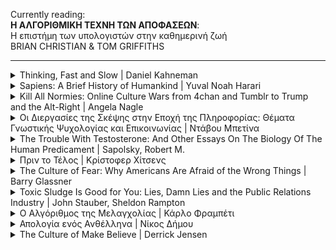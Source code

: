 <p>Currently reading:<br><strong>Η ΑΛΓΟΡΙΘΜΙΚΗ ΤΕΧΝΗ ΤΩΝ ΑΠΟΦΑΣΕΩΝ</strong>:<br>Η επιστήμη των υπολογιστών στην καθημερινή ζωή<br>BRIAN CHRISTIAN & TOM GRIFFITHS</p>
    
<hr>

<details>
    <summary>Thinking, Fast and Slow | Daniel Kahneman</summary>
    <img src="https://upload.wikimedia.org/wikipedia/en/thumb/c/c1/Thinking%2C_Fast_and_Slow.jpg/220px-Thinking%2C_Fast_and_Slow.jpg"
     />
    <p>Finished reading: 2019</p>
    <p><a href="https://en.wikipedia.org/wiki/Thinking,_Fast_and_Slow">Wikipedia link</a></p>
</details>

<details>
    <summary>Sapiens: A Brief History of Humankind | Yuval Noah Harari</summary>
    <img src="https://upload.wikimedia.org/wikipedia/en/d/d2/Sapiens_A_Brief_History_of_Humankind.jpg"
     />
    <p>Finished reading: 2019</p>
    <p><a href="https://en.wikipedia.org/wiki/Sapiens:_A_Brief_History_of_Humankind">Wikipedia link</a></p>
</details>

<details>
    <summary>Kill All Normies: Online Culture Wars from 4chan and Tumblr to Trump and the Alt-Right | Angela Nagle</summary>
    <img src="https://en.wikipedia.org/wiki/Kill_All_Normies#/media/File:Killallnormies.jpg" />
    <p>Finished reading: 2018</p>
    <p>Publisher: Zero Books</p>
    <p><a href="https://en.wikipedia.org/wiki/Kill_All_Normies">Wikipedia link</a></p>
</details>

<details>
    <summary>Οι Διεργασίες της Σκέψης στην Εποχή της Πληροφορίας: Θέματα Γνωστικής Ψυχολογίας και Επικοινωνίας | Ντάβου Μπετίνα</summary>
    <p>Finished reading: 2016</p>
    <p><a href="http://www.biblionet.gr/book/30112/%CE%9D%CF%84%CE%AC%CE%B2%CE%BF%CF%85,_%CE%9C%CF%80%CE%B5%CF%84%CE%AF%CE%BD%CE%B1/%CE%9F%CE%B9_%CE%B4%CE%B9%CE%B5%CF%81%CE%B3%CE%B1%CF%83%CE%AF%CE%B5%CF%82_%CF%84%CE%B7%CF%82_%CF%83%CE%BA%CE%AD%CF%88%CE%B7%CF%82_%CF%83%CF%84%CE%B7%CE%BD_%CE%B5%CF%80%CE%BF%CF%87%CE%AE_%CF%84%CE%B7%CF%82_%CF%80%CE%BB%CE%B7%CF%81%CE%BF%CF%86%CE%BF%CF%81%CE%AF%CE%B1%CF%82"></a>ΒιβλίοNet Link</p>
</details>

<details>
    <summary>The Trouble With Testosterone: And Other Essays On The Biology Of The Human Predicament | Sapolsky, Robert M.</summary>
    <p>Finished reading: 2015</p>
    <p><a href="https://www.goodreads.com/book/show/20668.The_Trouble_with_Testosterone_and_Other_Essays_on_the_Biology_of_the_Human_Predicament">goodreads.com link</a></p>
</details>

<details>
    <summary>Πριν το Τέλος | Κρίστοφερ Χίτσενς</summary>
    <p>Εκδόσεις Μεταίχμιο</p>
    <h3>Quotes</h3>
    <blockquote>
        <p><em>&quot;Γεναίος; Χα! Κράτα τον χαρακτηρισμό για καμιά μάχη από την οποία δεν μπορείς να το σκάσεις.&quot;</em></p>
    </blockquote>
</details>

<details>
    <summary>The Culture of Fear: Why Americans Are Afraid of the Wrong Things | Barry Glassner</summary>
    <p>Basic Books</p>
    <p><a href="https://en.wikipedia.org/wiki/Culture_of_fear">Wikipedia link</a></p>
    <h3>Quotes</h3>
    <blockquote>
        <p><em>&quot;Disproportionate coverage in the news media plainly has effects on readers and viewers. When Esther Madriz, a professor at Hunter College, interviewed women in New York City about their fears of crime they frequently responded with the phrase "I saw it in the news." The interviewees identified the news media as both the source of their fears and the reason they believed those fears were valid. Asked in a national poll why they believe the country has a serious crime problem, 76 percent of people cited stories they had seen in the media. Only 22 percent cited personal experience.&quot;</em></p>
    </blockquote>
    <blockquote>
        <p><em>&quot;Television news programs survive on scares. On local newscasts, where producers live by the dictum "if it bleeds, it leads," drug, crime, and disaster stories make up most of the news portion of the broadcasts. Evening newscasts on the major networks are somewhat less bloody, but between 1990 and 1998, when the nation's murder rate declined by 20 percent, the number of murder stories on network newscasts increased 600 percent (not counting stories about O.J. Simpson).&quot;</em></p>
    </blockquote>
</details>

<details>
    <summary>Toxic Sludge Is Good for You: Lies, Damn Lies and the Public Relations Industry | John Stauber, Sheldon Rampton</summary>
    <p>Finished reading: ...</p>
    <p><a href="https://www.goodreads.com/book/show/659246.Toxic_Sludge_Is_Good_for_You">goodreads.com link</a></p>
    <h3>Quotes</h3>
    <blockquote>
        <p><em>&quot;The best PR is never noticed&quot;</em></p>
    </blockquote>
    <blockquote>
        <p><em>&quot;On the surface it seemed like an ordinary publicity stunt for 'female emancipation'. [...] A contingent of New York debutantes marched down Fifth Avenue in the 1929 Easter Parade, each openly lighting and smoking cigarettes. It was the first time in the memory of most Americans that any woman who wasn't a prostitute had been seen smoking in public. It was dubbed the &quot;torches of liberty contingent&quot; by Edward Bernays, its brilliant behind-the-scenes organizer. [...] later admitted that he had been paid a tidy sum to orchestrate the march by George Washington Hill, president of the American Tobacco Company. [...] it had achieved its goal of breaking the taboo against female smoking.&quot;</em></p>
    </blockquote>
</details>

<details>
    <summary>Ο Αλγόριθμος της Μελαγχολίας | Κάρλο Φραμπέτι</summary>
    <p>Finished reading: ...</p>
    <p>Publisher: Opera</p>
    <p><a href="https://www.operabooks.gr/book_details/82/4/1/">Publisher's Website Link</a></p>
    <h3>Quotes</h3>
    <blockquote>
        <p><em>&quot;Ποιά είναι η καλύτερη ερώτηση που μπορεί να τεθεί, και ποιά είναι η καλύτερη απάντηση που μπορεί να δοθεί;" ρώτησε ο Επιμενίδης. Και ο Βούδας αποκρίθηκε: "Η καλύτερη ερώτηση που μπορεί να τεθεί, είναι αυτή που μόλις μου έθεσες, και η καλύτερη απάντηση που μπορεί να δοθεί, είναι αυτή που σου δίνω τώρα.&quot;</em></p>
    </blockquote>
</details>

<details>
    <summary>Απολογία ενός Ανθέλληνα | Νίκος Δήμου</summary>
    <p>Finished reading: ...</p>
    <p>Publisher: Opera</p>
    <p><a href="http://www.ndimou.gr/el/keimena/anthologia/dokimia/apologia/">Link from Author's site</a></p>
    <h3>Quotes</h3>
    <blockquote>
        <p><em>&quot;Στις σχέσεις λαών (και ανθρώπων) το απόλυτο είναι τερατώδες. Οδηγεί σε θηριωδίες και καταστροφές. Πρέπει να καταπολεμηθεί κάθε τι το απόλυτο, κάθε άποψη που γεννάει φανατισμό και αποκλεισμό του άλλου. Ο συμβιβασμός δεν είναι ταπείνωση – είναι η ουσία της ανθρωπιάς, το παιδί του διαλόγου, η σοφία της δημοκρατίας.&quot;</em></p>
    </blockquote>
</details>

<details>
    <summary>The Culture of Make Believe | Derrick Jensen</summary>
    <img src="images/culture-of-make-believe.jpeg" alt="The Culture of Make Believe by author Derrick Jensen"/>
    <p>Finished reading: ...</p>
    <p><a href="https://en.wikipedia.org/wiki/The_Culture_of_Make_Believe">Wikipedia link</a></p>
    <h3>Quotes</h3>
    <blockquote>
        <p><em>&quot;When discussing hate groups, why do we so often constrict our vision to include only the most absurd, the most grotesque, the most individual or small-scale of crimes? Why not go after larger targets? What about hatred or exploitation that is systematic, that is codified, that hides behind the screen of law, religion, philosophy, science?&quot;</em></p>
    </blockquote>
</details>
